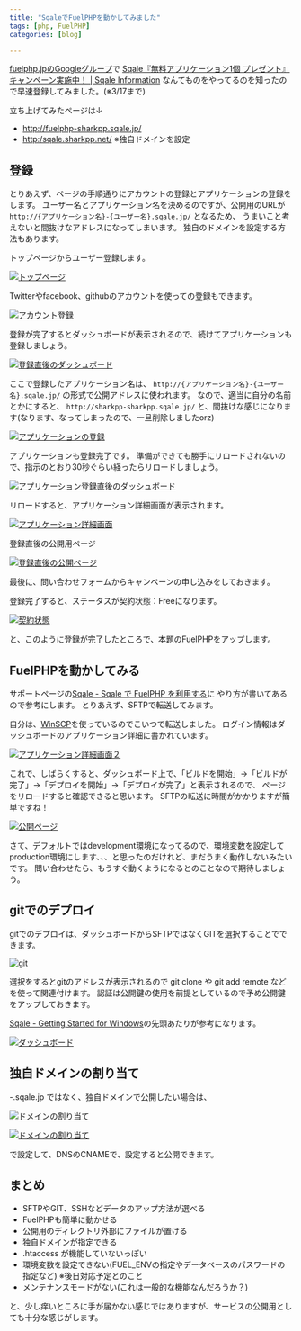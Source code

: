 ```yaml
---
title: "SqaleでFuelPHPを動かしてみました"
tags: [php, FuelPHP]
categories: [blog]

---
```


[fuelphp.jpのGoogleグループ][1]で [Sqale『無料アプリケーション1個 プレゼント』キャンペーン実施中！ | Sqale Information][2] なんてものをやってるのを知ったので早速登録してみました。(※3/17まで)

 [1]: https://groups.google.com/group/fuelphp_jp?hl=ja
 [2]: http://info.sqale.jp/?eid=33

立ち上げてみたページは↓

  * <http://fuelphp-sharkpp.sqale.jp/>
  * [http:/sqale.sharkpp.net/][3] ※独自ドメインを設定

 [3]: http://sqale.sharkpp.net/

## 登録

とりあえず、ページの手順通りにアカウントの登録とアプリケーションの登録をします。 ユーザー名とアプリケーション名を決めるのですが、公開用のURLが `http://{アプリケーション名}-{ユーザー名}.sqale.jp/` となるため、 うまいこと考えないと間抜けなアドレスになってしまいます。 独自のドメインを設定する方法もあります。

トップページからユーザー登録します。

[![トップページ][4]][5]

 [4]: /images/2013_0317_sqale_01_s.png
 [5]: /images/2013_0317_sqale_01.png

Twitterやfacebook、githubのアカウントを使っての登録もできます。

[![アカウント登録][6]][7]

 [6]: /images/2013_0317_sqale_02_s.png
 [7]: /images/2013_0317_sqale_02.png

登録が完了するとダッシュボードが表示されるので、続けてアプリケーションも登録しましょう。

[![登録直後のダッシュボード][8]][9]

 [8]: /images/2013_0317_sqale_03_dashboard_s.png
 [9]: /images/2013_0317_sqale_03_dashboard.png

ここで登録したアプリケーション名は、 `http://{アプリケーション名}-{ユーザー名}.sqale.jp/` の形式で公開アドレスに使われます。 なので、適当に自分の名前とかにすると、 `http://sharkpp-sharkpp.sqale.jp/` と、間抜けな感じになります(なります、なってしまったので、一旦削除しましたorz)

[![アプリケーションの登録][10]][11]

 [10]: /images/2013_0317_sqale_04_add_app_s.png
 [11]: /images/2013_0317_sqale_04_add_app.png

アプリケーションも登録完了です。 準備ができても勝手にリロードされないので、指示のとおり30秒ぐらい経ったらリロードしましょう。

[![アプリケーション登録直後のダッシュボード][12]][13]

 [12]: /images/2013_0317_sqale_05_dashboard_s.png
 [13]: /images/2013_0317_sqale_05_dashboard.png

リロードすると、アプリケーション詳細画面が表示されます。

[![アプリケーション詳細画面][14]][15]

 [14]: /images/2013_0317_sqale_06_dashboard_s.png
 [15]: /images/2013_0317_sqale_06_dashboard.png

登録直後の公開用ページ

[![登録直後の公開ページ][16]][17]

 [16]: /images/2013_0317_sqale_07_all_ready_s.png
 [17]: /images/2013_0317_sqale_07_all_ready.png

最後に、問い合わせフォームからキャンペーンの申し込みをしておきます。

登録完了すると、ステータスが契約状態：Freeになります。

[![契約状態][18]][19]

 [18]: /images/2013_0317_sqale_08_free_s.png
 [19]: /images/2013_0317_sqale_08_free.png

と、このように登録が完了したところで、本題のFuelPHPをアップします。

## FuelPHPを動かしてみる

サポートページの[Sqale - Sqale で FuelPHP を利用する][20]に やり方が書いてあるので参考にします。 とりあえず、SFTPで転送してみます。

 [20]: https://sqale.jp/support/manual/fuelphp

自分は、[WinSCP][21]を使っているのでこいつで転送しました。 ログイン情報はダッシュボードのアプリケーション詳細に書かれています。

 [21]: http://winscp.net/

[![アプリケーション詳細画面２][22]][23]

 [22]: /images/2013_0317_sqale_09_dashboard_s.png
 [23]: /images/2013_0317_sqale_09_dashboard.png

これで、しばらくすると、ダッシュボード上で、「ビルドを開始」→「ビルドが完了」→「デプロイを開始」→「デプロイが完了」と表示されるので、 ページをリロードすると確認できると思います。 SFTPの転送に時間がかかりますが簡単ですね！

[![公開ページ][24]][25]

 [24]: /images/2013_0317_sqale_10_fuelphp_s.png
 [25]: /images/2013_0317_sqale_10_fuelphp.png

さて、デフォルトではdevelopment環境になってるので、環境変数を設定してproduction環境にします、、、と思ったのだけれど、まだうまく動作しないみたいです。 問い合わせたら、もうすぐ動くようになるとのことなので期待しましょう。

## gitでのデプロイ

gitでのデプロイは、ダッシュボードからSFTPではなくGITを選択することでできます。

[![git][26]][27]

 [26]: /images/2013_0317_sqale_13_git_s.png
 [27]: /images/2013_0317_sqale_13_git.png

選択をするとgitのアドレスが表示されるので git clone や git add remote などを使って関連付けます。 認証は公開鍵の使用を前提としているので予め公開鍵をアップしておきます。

[Sqale - Getting Started for Windows][28]の先頭あたりが参考になります。

 [28]: https://sqale.jp/support/manual/getting-started-win

[![ダッシュボード][29]][30]

 [29]: /images/2013_0317_sqale_14_dashboard_s.png
 [30]: /images/2013_0317_sqale_14_dashboard.png

## 独自ドメインの割り当て

*-*.sqale.jp ではなく、独自ドメインで公開したい場合は、

[![ドメインの割り当て][31]][32]

 [31]: /images/2013_0317_sqale_11_domain_s.png
 [32]: /images/2013_0317_sqale_11_domain.png

[![ドメインの割り当て][33]][34]

 [33]: /images/2013_0317_sqale_12_domain_s.png
 [34]: /images/2013_0317_sqale_12_domain.png

で設定して、DNSのCNAMEで、設定すると公開できます。

## まとめ

  * SFTPやGIT、SSHなどデータのアップ方法が選べる
  * FuelPHPも簡単に動かせる
  * 公開用のディレクトリ外部にファイルが置ける
  * 独自ドメインが指定できる
  * .htaccess が機能していないっぽい
  * 環境変数を設定できない(FUEL_ENVの指定やデータベースのパスワードの指定など) ※後日対応予定とのこと
  * メンテナンスモードがない(これは一般的な機能なんだろうか？)

と、少し痒いところに手が届かない感じではありますが、サービスの公開用としても十分な感じがします。